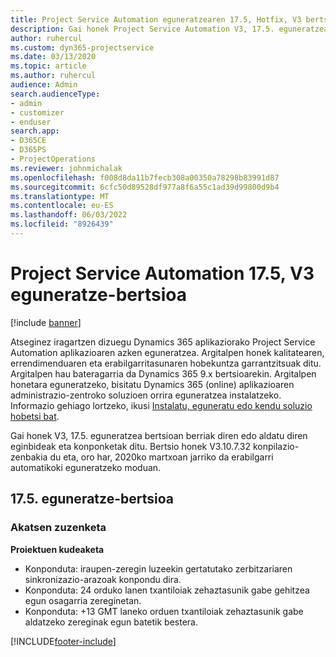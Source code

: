 ```yaml
---
title: Project Service Automation eguneratzearen 17.5, Hotfix, V3 bertsioko berrikuntzak edo aldaketak
description: Gai honek Project Service Automation V3, 17.5. eguneratzean erabilgarri dauden eginbideak eta konponketak ditu.
author: ruhercul
ms.custom: dyn365-projectservice
ms.date: 03/13/2020
ms.topic: article
ms.author: ruhercul
audience: Admin
search.audienceType:
- admin
- customizer
- enduser
search.app:
- D365CE
- D365PS
- ProjectOperations
ms.reviewer: johnmichalak
ms.openlocfilehash: f008d8da11b7fecb308a00350a78298b83991d87
ms.sourcegitcommit: 6cfc50d89528df977a8f6a55c1ad39d99800d9b4
ms.translationtype: MT
ms.contentlocale: eu-ES
ms.lasthandoff: 06/03/2022
ms.locfileid: "8926439"
---
```

# <a name="project-service-automation-update-release-175-v3"></a>Project Service Automation 17.5, V3 eguneratze-bertsioa

[!include [banner](../includes/psa-now-project-operations.md)]

Atseginez iragartzen dizuegu Dynamics 365 aplikaziorako Project Service Automation aplikazioaren azken eguneratzea. Argitalpen honek kalitatearen, errendimenduaren eta erabilgarritasunaren hobekuntza garrantzitsuak ditu.  Argitalpen hau bateragarria da Dynamics 365 9.x bertsioarekin. Argitalpen honetara eguneratzeko, bisitatu Dynamics 365 (online) aplikazioaren administrazio-zentroko soluzioen orrira eguneratzea instalatzeko. Informazio gehiago lortzeko, ikusi [Instalatu, eguneratu edo kendu soluzio hobetsi bat](/power-platform/admin/install-remove-preferred-solution).

Gai honek V3, 17.5. eguneratzea bertsioan berriak diren edo aldatu diren eginbideak eta konponketak ditu. Bertsio honek V3.10.7.32 konpilazio-zenbakia du eta, oro har, 2020ko martxoan jarriko da erabilgarri automatikoki eguneratzeko moduan.


## <a name="update-release-175"></a>17.5. eguneratze-bertsioa

### <a name="bug-fixes"></a>Akatsen zuzenketa


**Proiektuen kudeaketa**

- Konponduta: iraupen-zeregin luzeekin gertatutako zerbitzariaren sinkronizazio-arazoak konpondu dira.
- Konponduta: 24 orduko lanen txantiloiak zehaztasunik gabe gehitzea egun osagarria zereginetan.
- Konponduta: +13 GMT laneko orduen txantiloiak zehaztasunik gabe aldatzeko zereginak egun batetik bestera.



[!INCLUDE[footer-include](../includes/footer-banner.md)]
